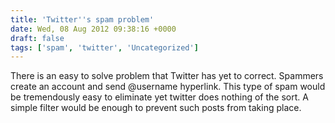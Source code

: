 ```yaml
---
title: 'Twitter''s spam problem'
date: Wed, 08 Aug 2012 09:38:16 +0000
draft: false
tags: ['spam', 'twitter', 'Uncategorized']
---
```


There is an easy to solve problem that Twitter has yet to correct. Spammers create an account and send @username hyperlink. This type of spam would be tremendously easy to eliminate yet twitter does nothing of the sort. A simple filter would be enough to prevent such posts from taking place.